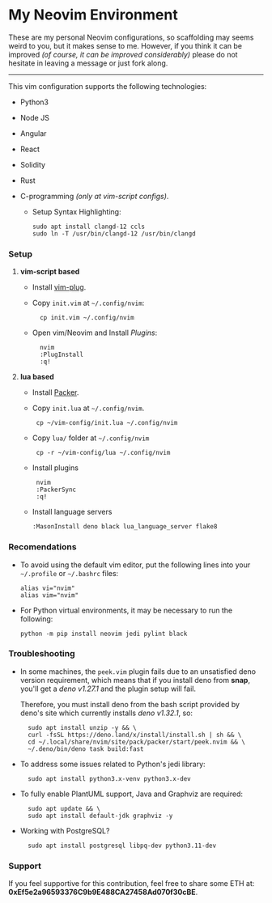 # My Neovim Environment

These are my personal Neovim configurations, so scaffolding may seems
weird to you, but it makes sense to me. However, if you think it can be
improved _(of course, it can be improved considerably)_ please do not
hesitate in leaving a message or just fork along.

---

This vim configuration supports the following technologies:

- Python3
- Node JS
- Angular
- React
- Solidity
- Rust
- C-programming _(only at vim-script configs)_.

  - Setup Syntax Highlighting:

        sudo apt install clangd-12 ccls
        sudo ln -T /usr/bin/clangd-12 /usr/bin/clangd

### Setup

1.  **vim-script based**

    - Install [vim-plug](https://github.com/junegunn/vim-plug).

    - Copy `init.vim` at `~/.config/nvim`:

            cp init.vim ~/.config/nvim

    - Open vim/Neovim and Install _Plugins_:

            nvim
            :PlugInstall
            :q!

1.  **lua based**

    - Install [Packer](https://github.com/wbthomason/packer.nvim#quickstart).
    - Copy `init.lua` at `~/.config/nvim`.

           cp ~/vim-config/init.lua ~/.config/nvim

    - Copy `lua/` folder at `~/.config/nvim`

           cp -r ~/vim-config/lua ~/.config/nvim

    - Install plugins

           nvim
           :PackerSync
           :q!

    - Install language servers

          :MasonInstall deno black lua_language_server flake8

### Recomendations

- To avoid using the default vim editor, put the following lines into your
  `~/.profile` or `~/.bashrc` files:

      alias vi="nvim"
      alias vim="nvim"

- For Python virtual environments, it may be necessary to run the following:

      python -m pip install neovim jedi pylint black

### Troubleshooting

- In some machines, the `peek.vim` plugin fails due to an unsatisfied
  deno version requirement, which means that if you install deno from
  **snap**, you'll get a _deno v1.27.1_ and the plugin setup will fail.

  Therefore, you must install deno from the bash script provided by deno's site
  which currently installs _deno v1.32.1_, so:

        sudo apt install unzip -y && \
        curl -fsSL https://deno.land/x/install/install.sh | sh && \
        cd ~/.local/share/nvim/site/pack/packer/start/peek.nvim && \
        ~/.deno/bin/deno task build:fast

- To address some issues related to Python's jedi library:

        sudo apt install python3.x-venv python3.x-dev

- To fully enable PlantUML support, Java and Graphviz are required:

        sudo apt update && \
        sudo apt install default-jdk graphviz -y

- Working with PostgreSQL?

        sudo apt install postgresql libpq-dev python3.11-dev

### Support

If you feel supportive for this contribution, feel free to share some ETH at: **0xEf5e2a96593376C9b9E488CA27458Ad070f30cBE**.
